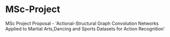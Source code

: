 # MSc-Project
MSc Project
Proposal - 'Actional-Structural Graph Convolution Networks Applied to Martial Arts,Dancing and Sports Datasets for Action Recognition'

